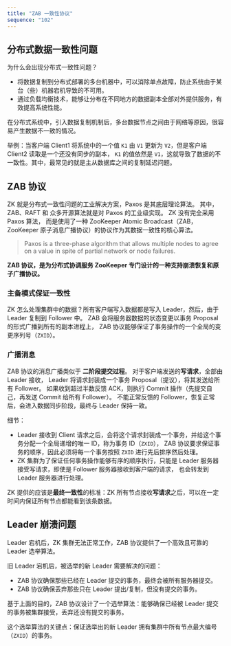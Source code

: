 ```yaml
---
title: "ZAB 一致性协议"
sequence: "102"
---
```


## 分布式数据一致性问题

为什么会出现分布式一致性问题？

- 将数据复制到分布式部署的多台机器中，可以消除单点故障，防止系统由于某台（些）机器宕机导致的不可用。
- 通过负载均衡技术，能够让分布在不同地方的数据副本全部对外提供服务，有效提高系统性能。

在分布式系统中，引入数据复制机制后，多台数据节点之间由于网络等原因，很容易产生数据不一致的情况。

举例：当客户端 Client1 将系统中的一个值 `K1` 由 `V1` 更新为 `V2`，但是客户端 Client2 读取是一个还没有同步的副本，
`K1` 的值依然是 `V1`，这就导致了数据的不一致性。其中，最常见的就是主从数据库之间的复制延迟问题。

## ZAB 协议

ZK 就是分布式一致性问题的工业解决方案，Paxos 是其底层理论算法。
其中，ZAB、RAFT 和 众多开源算法就是对 Paxos 的工业级实现。
ZK 没有完全采用 Paxos 算法，
而是使用了一种 ZooKeeper Atomic Broadcast（ZAB，ZooKeeper 原子消息广播协议）的协议作为其数据一致性的核心算法。

> Paxos is a three-phase algorithm that allows multiple nodes to agree on a value
> in spite of partial network or node failures.

**ZAB 协议，是为分布式协调服务 ZooKeeper 专门设计的一种支持崩溃恢复和原子广播协议。**

### 主备模式保证一致性

ZK 怎么处理集群中的数据？所有客户端写入数据都是写入 Leader，然后，由于 Leader 复制到 Follower 中。
ZAB 会将服务器数据的状态变更以事务 Proposal 的形式广播到所有的副本进程上，
ZAB 协议能够保证了事务操作的一个全局的变更序列号（`ZXID`）。

### 广播消息

ZAB 协议的消息广播类似于 **二阶段提交过程**。
对于客户端发送的**写请求**，全部由 Leader 接收，
Leader 将请求封装成一个事务 Proposal（提议），将其发送给所有 Follower。
如果收到超过半数反馈 ACK，则执行 Commit 操作（先提交自己，再发送 Commit 给所有 Follower）。
不能正常反馈的 Follower，恢复正常后，会进入数据同步阶段，最终与 Leader 保持一致。

细节：

- Leader 接收到 Client 请求之后，会将这个请求封装成一个事务，并给这个事务分配一个全局递增的唯一 ID，称为事务 ID（`ZXID`），
  ZAB 协议要求保证事务的顺序，因此必须将每一个事务按照 `ZXID` 进行先后排序然后处理。
- ZK 集群为了保证任何事务操作能够有序的顺序执行，只能是 Leader 服务器接受写请求，即使是 Follower 服务器接收到客户端的请求，
  也会转发到 Leader 服务器进行处理。

ZK 提供的应该是**最终一致性**的标准：ZK 所有节点接收**写请求**之后，可以在一定时间内保证所有节点都能看到该条数据。

## Leader 崩溃问题

Leader 宕机后，ZK 集群无法正常工作，ZAB 协议提供了一个高效且可靠的 Leader 选举算法。

旧 Leader 宕机后，被选举的新 Leader 需要解决的问题：

- ZAB 协议确保那些已经在 Leader 提交的事务，最终会被所有服务器提交。
- ZAB 协议确保丢弃那些只在 Leader 提出/复制，但没有提交的事务。

基于上面的目的，ZAB 协议设计了一个选举算法：能够确保已经被 Leader 提交的事务被集群接受，丢弃还没有提交的事务。

这个选举算法的关键点：保证选举出的新 Leader 拥有集群中所有节点最大编号（`ZXID`）的事务。

